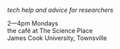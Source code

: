 
<section class="whereandwhen">
	<p><i>
		tech help and advice for researchers
	</i></p>
	<p>
		2—4pm Mondays
		<br>the café at The Science Place
		<br>James Cook University, Townsville
	</p>
</section>